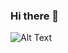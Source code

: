 ### Hi there 👋
![Alt Text]([https://media.giphy.com/media/vFKqnCdLPNOKc/giphy.gif](https://giphy.com/gifs/NeighborlyNotaryNYC-congrats-man-office-dispassionate-RJVw6tIfb2dIwTHFb0))



<!--
**Praveshchand7/Praveshchand7** is a ✨ _special_ ✨ repository because its `README.md` (this file) appears on your GitHub profile.

Here are some ideas to get you started:



- 🔭 I’m currently working on ...
- 🌱 I’m currently learning ...
- 👯 I’m looking to collaborate on ...
- 🤔 I’m looking for help with ...
- 💬 Ask me about ...
- 📫 How to reach me: ...
- 😄 Pronouns: ...
- ⚡ Fun fact: ...
-->
